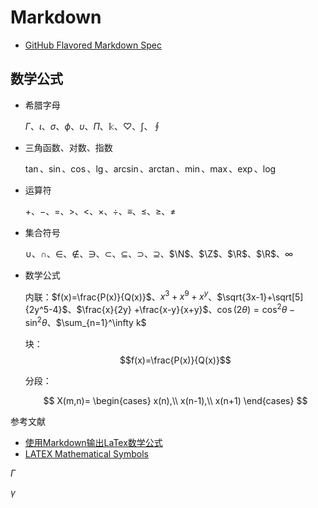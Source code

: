 # Markdown

- [GitHub Flavored Markdown Spec](https://github.github.com/gfm/)

## 数学公式

- 希腊字母

    $\Gamma$、$\iota$、$\sigma$、$\phi$、$\upsilon$、$\Pi$、$\Bbbk$、$\heartsuit$、$\int$、$\oint$

- 三角函数、对数、指数

    $\tan$、$\sin$、$\cos$、$\lg$、$\arcsin$、$\arctan$、$\min$、$\max$、$\exp$、$\log$

- 运算符

    $+$、$-$、$=$、$>$、$<$、$\times$、$\div$、$\equiv$、$\leq$、$\geq$、$\neq$

- 集合符号

    $\cup$、$\cap$、$\in$、$\notin$、$\ni$、$\subset$、$\subseteq$、$\supset$、$\supseteq$、$\N$、$\Z$、$\R$、$\R$、$\infty$

- 数学公式

    内联：$f(x)=\frac{P(x)}{Q(x)}$、$x^3+x^9+x^y$、$\sqrt{3x-1}+\sqrt[5]{2y^5-4}$、$\frac{x}{2y} +\frac{x-y}{x+y}$、$\cos(2\theta) = \cos^2\theta - \sin^2\theta$、$\sum_{n=1}^\infty k$

    块：$$f(x)=\frac{P(x)}{Q(x)}$$

    分段：

    $$
    X(m,n)=
    \begin{cases}
    x(n),\\
    x(n-1),\\
    x(n+1)
    \end{cases}
    $$

参考文献

- [使用Markdown输出LaTex数学公式](https://zhuanlan.zhihu.com/p/59412540)
- [LATEX Mathematical Symbols](https://www.cmor-faculty.rice.edu/~heinken/latex/symbols.pdf)

$\Gamma$

$\gamma$
